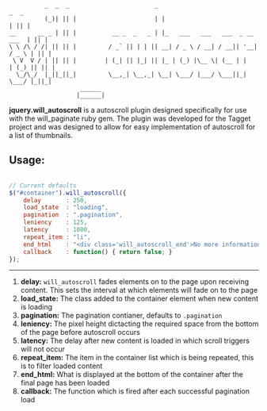 ```                                                                                                                                                     
          _  _  _                        _                                   _  _ 
          (_)| || |                      | |                                 | || |
__      __ _ | || |          __ _  _   _ | |_   ___   ___   ___  _ __   ___  | || |
\ \ /\ / /| || || |         / _` || | | || __| / _ \ / __| / __|| '__| / _ \ | || |
 \ V  V / | || || |        | (_| || |_| || |_ | (_) |\__ \| (__ | |   | (_) || || |
  \_/\_/  |_||_||_|         \__,_| \__,_| \__| \___/ |___/ \___||_|    \___/ |_||_|
                    ______                                                         
                   |______|          
```

**jquery.will_autoscroll** is a autoscroll plugin designed specifically for use with the will_paginate ruby gem. 
The plugin was developed for the Tagget project and was designed to allow for easy implementation of autoscroll for
a list of thumbnails.

## Usage:

``` javascript

// Current defaults
$("#container").will_autoscroll({
    delay       : 250,
    load_state  : "loading",
    pagination  : ".pagination",
    leniency    : 125,
    latency     : 1000,
    repeat_item : "li",
    end_html    : "<div class='will_autoscroll_end'>No more information could be loaded</div>",
    callback    : function() { return false; }
});
```
---
1. **delay:** `will_autoscroll` fades elements on to the page upon receiving content. This sets the interval at which elements will fade on to the page
2. **load_state:** The class added to the container element when new content is loading
3. **pagination:** The pagination contianer, defaults to `.pagination`
4. **leniency:** The pixel height dictacting the required space from the bottom of the page before autoscroll occurs
5. **latency:** The delay after new content is loaded in which scroll triggers will not occur
6. **repeat_item:** The item in the container list which is being repeated, this is to filter loaded content
7. **end_html:** What is displayed at the bottom of the container after the final page has been loaded
8. **callback:** The function which is fired after each successful pagination load